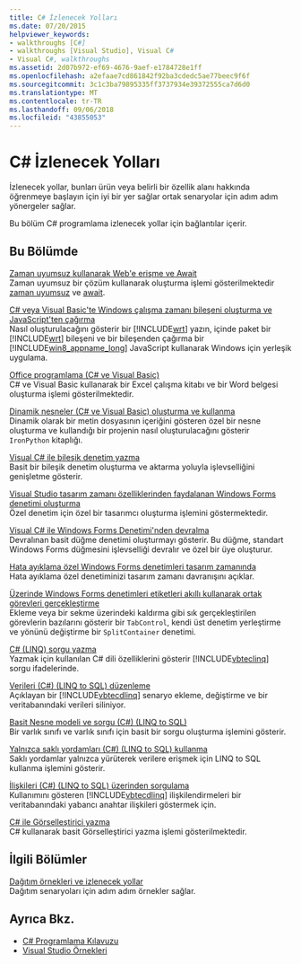 ```yaml
---
title: C# İzlenecek Yolları
ms.date: 07/20/2015
helpviewer_keywords:
- walkthroughs [C#]
- walkthroughs [Visual Studio], Visual C#
- Visual C#, walkthroughs
ms.assetid: 2d07b972-ef69-4676-9aef-e1784728e1ff
ms.openlocfilehash: a2efaae7cd861842f92ba3cdedc5ae77beec9f6f
ms.sourcegitcommit: 3c1c3ba79895335ff3737934e39372555ca7d6d0
ms.translationtype: MT
ms.contentlocale: tr-TR
ms.lasthandoff: 09/06/2018
ms.locfileid: "43855053"
---
```

# <a name="c-walkthroughs"></a>C# İzlenecek Yolları
İzlenecek yollar, bunları ürün veya belirli bir özellik alanı hakkında öğrenmeye başlayın için iyi bir yer sağlar ortak senaryolar için adım adım yönergeler sağlar.  
  
 Bu bölüm C# programlama izlenecek yollar için bağlantılar içerir.  
  
## <a name="in-this-section"></a>Bu Bölümde  

 [Zaman uyumsuz kullanarak Web'e erişme ve Await](./programming-guide/concepts/async/walkthrough-accessing-the-web-by-using-async-and-await.md)  
 Zaman uyumsuz bir çözüm kullanarak oluşturma işlemi gösterilmektedir [zaman uyumsuz](../csharp/language-reference/keywords/async.md) ve [await](../csharp/language-reference/keywords/await.md).  
  
 [C# veya Visual Basic'te Windows çalışma zamanı bileşeni oluşturma ve JavaScript'ten çağırma](https://msdn.microsoft.com/library/windows/apps/hh779077.aspx)  
 Nasıl oluşturulacağını gösterir bir [!INCLUDE[wrt](~/includes/wrt-md.md)] yazın, içinde paket bir [!INCLUDE[wrt](~/includes/wrt-md.md)] bileşeni ve bir bileşenden çağırma bir [!INCLUDE[win8_appname_long](~/includes/win8-appname-long-md.md)] JavaScript kullanarak Windows için yerleşik uygulama.  
  
 [Office programlama (C# ve Visual Basic)](../csharp/programming-guide/interop/walkthrough-office-programming.md)  
 C# ve Visual Basic kullanarak bir Excel çalışma kitabı ve bir Word belgesi oluşturma işlemi gösterilmektedir.  
  
 [Dinamik nesneler (C# ve Visual Basic) oluşturma ve kullanma](../csharp/programming-guide/types/walkthrough-creating-and-using-dynamic-objects.md)  
 Dinamik olarak bir metin dosyasının içeriğini gösteren özel bir nesne oluşturma ve kullandığı bir projenin nasıl oluşturulacağını gösterir `IronPython` kitaplığı.  
   
 [Visual C# ile bileşik denetim yazma](../../docs/framework/winforms/controls/walkthrough-authoring-a-composite-control-with-visual-csharp.md)  
 Basit bir bileşik denetim oluşturma ve aktarma yoluyla işlevselliğini genişletme gösterir.  
  
 [Visual Studio tasarım zamanı özelliklerinden faydalanan Windows Forms denetimi oluşturma](../../docs/framework/winforms/controls/creating-a-wf-control-design-time-features.md)  
 Özel denetim için özel bir tasarımcı oluşturma işlemini göstermektedir.  
  
 [Visual C# ile Windows Forms Denetimi'nden devralma](../../docs/framework/winforms/controls/walkthrough-inheriting-from-a-windows-forms-control-with-visual-csharp.md)  
 Devralınan basit düğme denetimi oluşturmayı gösterir. Bu düğme, standart Windows Forms düğmesini işlevselliği devralır ve özel bir üye oluşturur.  
  
 [Hata ayıklama özel Windows Forms denetimleri tasarım zamanında](../../docs/framework/winforms/controls/walkthrough-debugging-custom-windows-forms-controls-at-design-time.md)  
 Hata ayıklama özel denetiminizi tasarım zamanı davranışını açıklar.

 [Üzerinde Windows Forms denetimleri etiketleri akıllı kullanarak ortak görevleri gerçekleştirme](../../docs/framework/winforms/controls/performing-common-tasks-using-smart-tags-on-wf-controls.md)  
 Ekleme veya bir sekme üzerindeki kaldırma gibi sık gerçekleştirilen görevlerin bazılarını gösterir bir `TabControl`, kendi üst denetim yerleştirme ve yönünü değiştirme bir `SplitContainer` denetimi.  
  
 [C# (LINQ) sorgu yazma](../csharp/programming-guide/concepts/linq/walkthrough-writing-queries-linq.md)  
 Yazmak için kullanılan C# dili özelliklerini gösterir [!INCLUDE[vbteclinq](~/includes/vbteclinq-md.md)] sorgu ifadelerinde.  
  
 [Verileri (C#) (LINQ to SQL) düzenleme](../framework/data/adonet/sql/linq/walkthrough-manipulating-data-csharp.md)  
 Açıklayan bir [!INCLUDE[vbtecdlinq](~/includes/vbtecdlinq-md.md)] senaryo ekleme, değiştirme ve bir veritabanındaki verileri siliniyor.  
  
 [Basit Nesne modeli ve sorgu (C#) (LINQ to SQL)](../framework/data/adonet/sql/linq/walkthrough-simple-object-model-and-query-csharp.md)  
 Bir varlık sınıfı ve varlık sınıfı için basit bir sorgu oluşturma işlemini gösterir.  
  
 [Yalnızca saklı yordamları (C#) (LINQ to SQL) kullanma](../framework/data/adonet/sql/linq/walkthrough-using-only-stored-procedures-csharp.md)  
 Saklı yordamlar yalnızca yürüterek verilere erişmek için LINQ to SQL kullanma işlemini gösterir.  
  
 [İlişkileri (C#) (LINQ to SQL) üzerinden sorgulama](../framework/data/adonet/sql/linq/walkthrough-querying-across-relationships-csharp.md)  
 Kullanımını gösteren [!INCLUDE[vbtecdlinq](~/includes/vbtecdlinq-md.md)] ilişkilendirmeleri bir veritabanındaki yabancı anahtar ilişkileri göstermek için.  

 [C# ile Görselleştirici yazma](/visualstudio/debugger/walkthrough-writing-a-visualizer-in-csharp)  
 C# kullanarak basit Görselleştirici yazma işlemi gösterilmektedir.  
  
## <a name="related-sections"></a>İlgili Bölümler  
 [Dağıtım örnekleri ve izlenecek yollar](/visualstudio/deployment/clickonce-deployment-samples-and-walkthroughs)  
 Dağıtım senaryoları için adım adım örnekler sağlar.  
  
## <a name="see-also"></a>Ayrıca Bkz.

- [C# Programlama Kılavuzu](../csharp/programming-guide/index.md)  
- [Visual Studio Örnekleri](/visualstudio/ide/visual-studio-samples)
